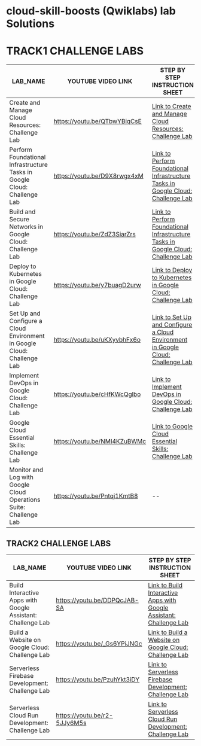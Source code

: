 # cloud-skill-boosts (Qwiklabs) lab Solutions 

# TRACK1 CHALLENGE LABS



|  LAB_NAME |YOUTUBE VIDEO LINK | STEP BY STEP INSTRUCTION SHEET |
| --------------- | --------------- | --------------- |
| Create and Manage Cloud Resources: Challenge Lab | https://youtu.be/QTbwYBiqCsE | [Link to Create and Manage Cloud Resources: Challenge Lab](https://github.com/guys-in-the-cloud/cloud-skill-boosts/blob/main/Challenge-labs/Create%20and%20Manage%20Cloud%20Resources%20Challenge%20Lab.md) |
| Perform Foundational Infrastructure Tasks in Google Cloud: Challenge Lab | https://youtu.be/D9X8rwgx4xM |[Link to Perform Foundational Infrastructure Tasks in Google Cloud: Challenge Lab](https://github.com/guys-in-the-cloud/cloud-skill-boosts/blob/main/Challenge-labs/Perform%20Foundational%20Infrastructure%20Tasks%20in%20Google%20Cloud:%20Challenge%20Lab/Perform%20Foundational%20Infrastructure%20Tasks%20in%20Google%20Cloud:%20Challenge%20Lab.md)  |
| Build and Secure Networks in Google Cloud: Challenge Lab |https://youtu.be/ZdZ3SiarZrs|[Link to Perform Foundational Infrastructure Tasks in Google Cloud: Challenge Lab](https://github.com/guys-in-the-cloud/cloud-skill-boosts/blob/main/Challenge-labs/Build%20and%20Secure%20Networks%20in%20Google%20Cloud:%20Challenge%20Lab.md) |
| Deploy to Kubernetes in Google Cloud: Challenge Lab |https://youtu.be/y7buagD2urw|[Link to Deploy to Kubernetes in Google Cloud: Challenge Lab](https://github.com/guys-in-the-cloud/cloud-skill-boosts/blob/main/Challenge-labs/Deploy%20to%20Kubernetes%20in%20Google%20Cloud:%20Challenge%20Lab.md) |
|Set Up and Configure a Cloud Environment in Google Cloud: Challenge Lab |https://youtu.be/uKXyvbhFx6o|[Link to Set Up and Configure a Cloud Environment in Google Cloud: Challenge Lab](https://github.com/guys-in-the-cloud/cloud-skill-boosts/blob/main/Challenge-labs/Set%20Up%20and%20Configure%20a%20Cloud%20Environment%20in%20Google%20Cloud:%20Challenge%20Lab.md) |
|Implement DevOps in Google Cloud: Challenge Lab |https://youtu.be/cHfKWcQglbo|[Link to Implement DevOps in Google Cloud: Challenge Lab](https://github.com/guys-in-the-cloud/cloud-skill-boosts/blob/main/Challenge-labs/Implement%20DevOps%20in%20Google%20Cloud.md) |
|Google Cloud Essential Skills: Challenge Lab |https://youtu.be/NMI4KZuBWMc|[Link to Google Cloud Essential Skills: Challenge Lab](https://github.com/guys-in-the-cloud/cloud-skill-boosts/blob/main/Challenge-labs/Google%20Cloud%20Essential%20Skills:%20Challenge%20Lab.md) |
|Monitor and Log with Google Cloud Operations Suite: Challenge Lab |https://youtu.be/Pntqj1KmtB8|--|

## TRACK2 CHALLENGE LABS

|  LAB_NAME |YOUTUBE VIDEO LINK | STEP BY STEP INSTRUCTION SHEET |
| --------------- | --------------- | --------------- |
| Build Interactive Apps with Google Assistant: Challenge Lab |https://youtu.be/DDPQcJAB-SA| [Link to Build Interactive Apps with Google Assistant: Challenge Lab ](https://github.com/guys-in-the-cloud/cloud-skill-boosts/tree/main/Challenge-labs/Build%20Interactive%20Apps%20with%20Google%20Assistant:%20Challenge%20Lab) |
| Build a Website on Google Cloud: Challenge Lab |https://youtu.be/_Gs6YPiJNGc| [Link to Build a Website on Google Cloud: Challenge Lab](https://github.com/guys-in-the-cloud/cloud-skill-boosts/blob/main/Challenge-labs/Build%20a%20Website%20on%20Google%20Cloud:%20Challenge%20Lab.md) |
| Serverless Firebase Development: Challenge Lab|https://youtu.be/PzuhYkt3iDY| [Link to Serverless Firebase Development: Challenge Lab](https://github.com/guys-in-the-cloud/cloud-skill-boosts/blob/main/Challenge-labs/Serverless%20Firebase%20Development.md) |
| Serverless Cloud Run Development: Challenge Lab|https://youtu.be/r2-5JJy6M5s| [Link to Serverless Cloud Run Development: Challenge Lab](https://github.com/guys-in-the-cloud/cloud-skill-boosts/blob/main/Challenge-labs/Serverless%20Cloud%20Run%20Development:%20Challenge%20Lab.md) |

